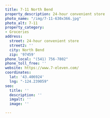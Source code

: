 ```yaml
---
title: 7-11 North Bend
property_description: 24-hour convenient store
photo_name: "/img/7-11-630x366.jpg"
photo_alt: 7-11
property_category:
- Groceries
address:
  street: 24-hour convenient store
  street2: ''
  city: North Bend
  zip: '97459'
phone_local: "(541) 756-7802"
phone_toll_free: ''
website: https://www.7-eleven.com/
coordinates:
  lat: '43.406924'
  lng: "-124.239059"
seo:
  title: ''
  description: ''
  imgalt: ''
  image: ''

---
```

